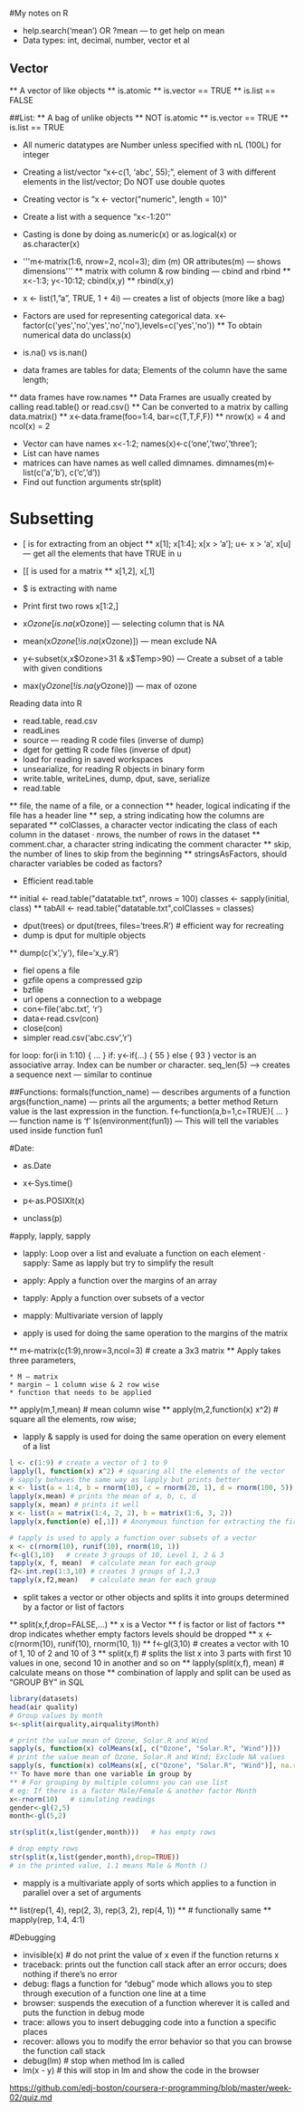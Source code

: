#My notes on R

* help.search(‘mean’) OR ?mean — to get help on mean
* Data types: int, decimal, number, vector et al

## Vector
** A vector of like objects
** is.atomic
** is.vector == TRUE
** is.list == FALSE

##List:
** A bag of unlike objects
** NOT is.atomic
** is.vector == TRUE
** is.list == TRUE

* All numeric datatypes are Number unless specified with nL (100L) for integer
* Creating a list/vector “x<-c(1, ‘abc', 55);”, element of 3 with different elements in the list/vector; Do NOT use double quotes
* Creating vector is “x <- vector("numeric", length = 10)"
* Create a list with a sequence “x<-1:20”'
* Casting is done by doing as.numeric(x) or as.logical(x) or as.character(x)
* '''m<-matrix(1:6, nrow=2, ncol=3); dim (m) OR attributes(m) — shows dimensions'''
** matrix with column & row binding — cbind and rbind
** x<-1:3; y<-10:12; cbind(x,y)
** rbind(x,y) 

* x <- list(1,”a”, TRUE, 1 + 4i) — creates a list of objects (more like a bag)
* Factors are used for representing categorical data. x<- factor(c('yes','no','yes','no','no'),levels=c('yes','no'))
** To obtain numerical data do unclass(x)

* is.na() vs is.nan()
* data frames are tables for data;  Elements of the column have the same length;

** data frames have row.names
** Data Frames are usually created by calling read.table() or read.csv()
** Can be converted to a matrix by calling data.matrix()
** x<-data.frame(foo=1:4, bar=c(T,T,F,F))
** nrow(x) = 4 and ncol(x) = 2

* Vector can have names x<-1:2; names(x)<-c(‘one’,’two’,’three’);
* List can have names
* matrices can have names as well called dimnames.   dimnames(m)<-list(c(‘a’,’b’), c(‘c’,’d’))
* Find out function arguments str(split)

# Subsetting
* [ is for extracting from an object
** x[1]; x[1:4]; x[x > ’a’]; u<- x > ‘a’, x[u] — get all the elements that have TRUE  in u
* [[ is used for a matrix
** x[1,2], x[,1]
* $ is extracting with name
* Print first two rows x[1:2,]
* x$Ozone[is.na(x$Ozone)] — selecting column that is NA

* mean(x$Ozone[!is.na(x$Ozone)]) — mean exclude NA

* y<-subset(x,x$Ozone>31 & x$Temp>90) — Create a subset of a table with given conditions

* max(y$Ozone[!is.na(y$Ozone)]) — max of ozone


Reading data into R


* read.table, read.csv
* readLines
* source — reading R code files (inverse of dump)
* dget for getting R code files (inverse of dput)
* load for reading in saved workspaces
* unsearialize, for reading R objects in binary form
* write.table, writeLines, dump, dput, save, serialize
* read.table

** file, the name of a file, or a connection
** header, logical indicating if the file has a header line
** sep, a string indicating how the columns are separated
** colClasses, a character vector indicating the class of each column in the dataset · nrows, the number of rows in the dataset
** comment.char, a character string indicating the comment character
** skip, the number of lines to skip from the beginning
** stringsAsFactors, should character variables be coded as factors?

* Efficient read.table

** initial <- read.table("datatable.txt", nrows = 100) classes <- sapply(initial, class)
** tabAll <- read.table("datatable.txt",colClasses = classes)




* dput(trees) or dput(trees, files=‘trees.R’) # efficient way for recreating
* dump is dput for multiple objects

** dump(c(‘x’,’y’), file=‘x_y.R’)

* fiel opens a file
* gzfile opens a compressed gzip
* bzfile
* url opens a connection to a webpage
* con<-file(‘abc.txt’, ‘r’)
* data<-read.csv(con)
* close(con)
* simpler read.csv(‘abc.csv’,’r’)

for loop: for(i in 1:10) { … }
if: y<-if(…) { 55 } else { 93 }
vector is an associative array.   Index can be number or character.
seq_len(5) —> creates a sequence 
next — similar to continue

##Functions:
formals(function_name) — describes arguments of a function
args(function_name) — prints all the arguments;  a better method
Return value is the last expression in the function.
f<-function(a,b=1,c=TRUE){ … } — function name is ‘f’
ls(environment(fun1)) — This will tell the variables used inside function fun1


#Date:


* as.Date

* x<-Sys.time()

* p<-as.POSIXlt(x)

* unclass(p)


#apply, lapply, sapply


* lapply: Loop over a list and evaluate a function on each element · sapply: Same as lapply but try to simplify the result

* apply: Apply a function over the margins of an array

* tapply: Apply a function over subsets of a vector

* mapply: Multivariate version of lapply

* apply is used for doing the same operation to the margins of the matrix

** m<-matrix(c(1:9),nrow=3,ncol=3) # create a 3x3 matrix
** Apply takes three parameters, 

    * M — matrix
    * margin — 1 column wise & 2 row wise
    * function that needs to be applied

** apply(m,1,mean)  # mean column wise
** apply(m,2,function(x) x^2)  # square all the elements, row wise; 

* lapply & sapply is used for doing the same operation on every element of a list
```R
l <- c(1:9) # create a vector of 1 to 9
lapply(l, function(x) x^2) # squaring all the elements of the vector
# sapply behaves the same way as lapply but prints better
x <- list(a = 1:4, b = rnorm(10), c = rnorm(20, 1), d = rnorm(100, 5))
lapply(x,mean) # prints the mean of a, b, c, d
sapply(x, mean) # prints it well
x <- list(a = matrix(1:4, 2, 2), b = matrix(1:6, 3, 2))
lapply(x,function(e) e[,1]) # Anonymous function for extracting the first column

# tapply is used to apply a function over subsets of a vector
x <- c(rnorm(10), runif(10), rnorm(10, 1))
f<-gl(3,10)   # create 3 groups of 10, Level 1, 2 & 3
tapply(x, f, mean)  # calculate mean for each group
f2<-int.rep(1:3,10) # creates 3 groups of 1,2,3
tapply(x,f2,mean)   # calculate mean for each group
```
* split takes a vector or other objects and splits it into groups determined by a factor or list of factors


** split(x,f,drop=FALSE,…)
** x is a Vector
** f is factor or list of factors
** drop indicates whether empty factors levels should be dropped
** x <- c(rnorm(10), runif(10), rnorm(10, 1))
** f<-gl(3,10) # creates a vector with 10 of 1, 10 of 2 and 10 of 3
** split(x,f)  # splits the list x into 3 parts with first 10 values in one, second 10 in another and so on
** lapply(split(x,f), mean) # calculate means on those
** combination of lapply and split can be used as “GROUP BY” in SQL
```R
library(datasets)
head(air quality)
# Group values by month
s<-split(airquality,airquality$Month)

# print the value mean of Ozone, Solar.R and Wind
sapply(s, function(x) colMeans(x[, c("Ozone", "Solar.R", "Wind")]))
# print the value mean of Ozone, Solar.R and Wind; Exclude NA values
sapply(s, function(x) colMeans(x[, c("Ozone", "Solar.R", "Wind")], na.rm = TRUE))
** To have more than one variable in group by
** # For grouping by multiple columns you can use list
# eg: If there is a factor Male/Female & another factor Month
x<-rnorm(10)   # simulating readings
gender<-gl(2,5)
month<-gl(5,2)

str(split(x,list(gender,month)))   # has empty rows

# drop empty rows
str(split(x,list(gender,month),drop=TRUE))
# in the printed value, 1.1 means Male & Month ()
```

* mapply is a multivariate apply of sorts which applies to a function in parallel over a set of arguments

** list(rep(1, 4), rep(2, 3), rep(3, 2), rep(4, 1))
** # functionally same
** mapply(rep, 1:4, 4:1)



#Debugging


* invisible(x) # do not print the value of x even if the function returns x
* traceback: prints out the function call stack after an error occurs; does nothing if there’s no error
* debug: flags a function for “debug” mode which allows you to step through execution of a function one line at a time
* browser: suspends the execution of a function wherever it is called and puts the function in debug mode
* trace: allows you to insert debugging code into a function a specific places
* recover: allows you to modify the error behavior so that you can browse the function call stack
* debug(lm) # stop when method lm is called
* lm(x - y) # this will stop in lm and show the code in the browser







https://github.com/edj-boston/coursera-r-programming/blob/master/week-02/quiz.md

